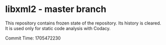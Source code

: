 # libxml2 - master branch

This repository contains frozen state of the repository.
Its history is cleared. It is used only for static code
analysis with Codacy.

Commit Time: 1705472230